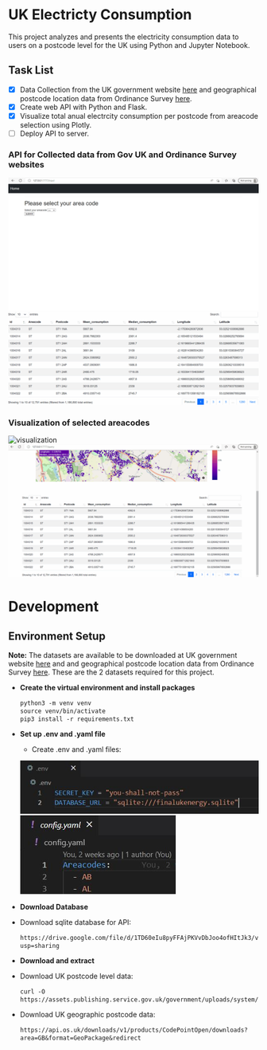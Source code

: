 # UK Electricty Consumption
 This project analyzes and presents the electricity consumption data to users on a postcode level for the UK using Python and Jupyter Notebook.

 ## Task List
- [x] Data Collection from the UK government website [here](https://www.gov.uk/government/uploads/system/uploads/attachment_data/file/1050244/Postcode_Level_Standard_Electricity_2020_A_to_K.csv/preview) and geographical postcode location data from Ordinance Survey [here](https://osdatahub.os.uk/downloads/open/CodePointOpen).
- [x] Create web API with Python and Flask.
- [x] Visualize total anual electrcity consumption per postcode from areacode selection using Plotly.
- [ ] Deploy API to server.

### API for Collected data from Gov UK and Ordinance Survey websites
![data_collection](/Asset/data_collection.gif)
![data_collection2](/Asset/data_collection2.gif)

### Visualization of selected areacodes
![visualization](/Asset/visualization.gif)
![home_feature](/Asset/home_feature.gif)

# Development

## Environment Setup
**Note:**
The datasets are available to be downloaded at UK government website [here](https://www.gov.uk/government/uploads/system/uploads/attachment_data/file/1050244/Postcode_Level_Standard_Electricity_2020_A_to_K.csv/preview) and and geographical postcode location data from Ordinance Survey [here](https://osdatahub.os.uk/downloads/open/CodePointOpen). These are the 2 datasets required for this project.

* **Create the virtual environment and install packages**
  ```
  python3 -m venv venv
  source venv/bin/activate
  pip3 install -r requirements.txt
  ```

* **Set up .env and .yaml file**
  * Create .env and .yaml files:

  ![envsetup](/Asset/envsetup.JPG)
  ![yamlareacodes](/Asset/yamlareacodes.JPG)

* **Download Database**
* Download sqlite database for API:  
  ```
  https://drive.google.com/file/d/1TD60eIu8pyFFAjPKVvDbJoo4ofHItJk3/view?usp=sharing
  ```

* **Download and extract**
* Download UK postcode level data:  
  ```
  curl -O https://assets.publishing.service.gov.uk/government/uploads/system/uploads/attachment_data/file/1050244/Postcode_Level_Standard_Electricity_2020_A_to_K.csv
  ```
* Download UK geographic postcode data:
  ```
  https://api.os.uk/downloads/v1/products/CodePointOpen/downloads?area=GB&format=GeoPackage&redirect
  ```


  